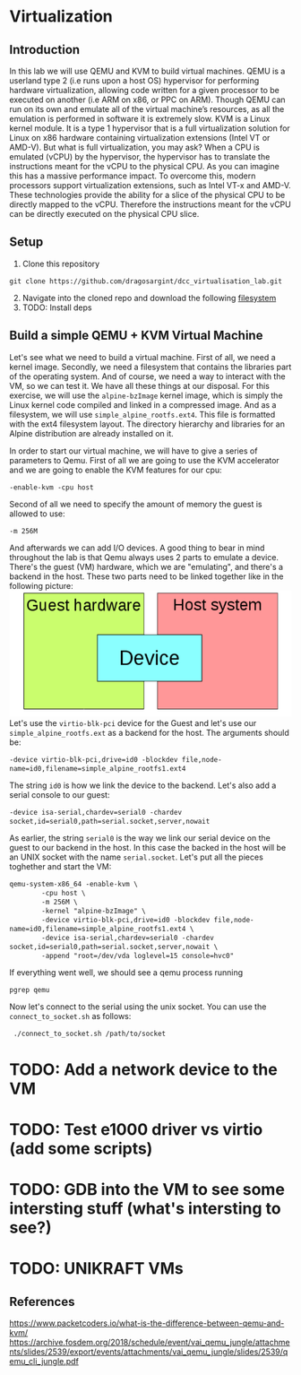 # Virtualization
## Introduction
In this lab we will use QEMU and KVM to build virtual machines.
QEMU is a userland type 2 (i.e runs upon a host OS) hypervisor for performing hardware virtualization, allowing code written for a given processor to be executed on another (i.e ARM on x86, or PPC on ARM).
Though QEMU can run on its own and emulate all of the virtual machine’s resources, as all the emulation is performed in software it is extremely slow.
KVM is a Linux kernel module.
It is a type 1 hypervisor that is a full virtualization solution for Linux on x86 hardware containing virtualization extensions (Intel VT or AMD-V).
But what is full virtualization, you may ask?
When a CPU is emulated (vCPU) by the hypervisor, the hypervisor has to translate the instructions meant for the vCPU to the physical CPU.
As you can imagine this has a massive performance impact.
To overcome this, modern processors support virtualization extensions, such as Intel VT-x and AMD-V.
These technologies provide the ability for a slice of the physical CPU to be directly mapped to the vCPU.
Therefore the instructions meant for the vCPU can be directly executed on the physical CPU slice.

## Setup
1. Clone this repository
```
git clone https://github.com/dragosargint/dcc_virtualisation_lab.git
```
2. Navigate into the cloned repo and download the following [filesystem](https://drive.google.com/file/d/1VcHDw1JEH-u3soOEJye1DxHCJgMbC-6c/view?usp=share_link)
3. TODO: Install deps

## Build a simple QEMU + KVM Virtual Machine
Let's see what we need to build a virtual machine.
First of all, we need a kernel image.
Secondly, we need a filesystem that contains the libraries part of the operating system.
And of course, we need a way to interact with the VM, so we can test it.
We have all these things at our disposal.
For this exercise, we will use the `alpine-bzImage` kernel image, which is simply the Linux kernel code compiled and linked in a compressed image.
And as a filesystem, we will use `simple_alpine_rootfs.ext4`.
This file is formatted with the ext4 filesystem layout.
The directory hierarchy and libraries for an Alpine distribution are already installed on it.

In order to start our virtual machine, we will have to give a series of parameters to Qemu.
First of all we are going to use the KVM accelerator and we are going to enable the KVM features for our cpu:
```
-enable-kvm -cpu host
```
Second of all we need to specify the amount of memory the guest is allowed to use:
```
-m 256M
```
And afterwards we can add I/O devices.
A good thing to bear in mind throughout the lab is that Qemu always uses 2 parts to emulate a device.
There's the guest (VM) hardware, which we are "emulating", and there's a backend in the host.
These two parts need to be linked together like in the following picture:
![qemu_two_parts](./images/qemu_two_parts.png)
Let's use the `virtio-blk-pci` device for the Guest and let's use our `simple_alpine_rootfs.ext` as a backend for the host.
The arguments should be:
```
-device virtio-blk-pci,drive=id0 -blockdev file,node-name=id0,filename=simple_alpine_rootfs1.ext4
```
The string `id0` is how we link the device to the backend.
Let's also add a serial console to our guest:
```
-device isa-serial,chardev=serial0 -chardev socket,id=serial0,path=serial.socket,server,nowait
```
As earlier, the string `serial0` is the way we link our serial device on the guest to our backend in the host.
In this case the backed in the host will be an UNIX socket with the name `serial.socket`.
Let's put all the pieces toghether and start the VM:
```
qemu-system-x86_64 -enable-kvm \
        -cpu host \
        -m 256M \
        -kernel "alpine-bzImage" \
        -device virtio-blk-pci,drive=id0 -blockdev file,node-name=id0,filename=simple_alpine_rootfs1.ext4 \
        -device isa-serial,chardev=serial0 -chardev socket,id=serial0,path=serial.socket,server,nowait \
        -append "root=/dev/vda loglevel=15 console=hvc0"
```
If everything went well, we should see a qemu process running
```
pgrep qemu
```
Now let's connect to the serial using the unix socket.
You can use the `connect_to_socket.sh` as follows:
```
 ./connect_to_socket.sh /path/to/socket
```

# TODO: Add a network device to the VM

# TODO: Test e1000 driver vs virtio (add some scripts)

# TODO: GDB into the VM to see some intersting stuff (what's intersting to see?)

# TODO: UNIKRAFT VMs


## References
https://www.packetcoders.io/what-is-the-difference-between-qemu-and-kvm/
https://archive.fosdem.org/2018/schedule/event/vai_qemu_jungle/attachments/slides/2539/export/events/attachments/vai_qemu_jungle/slides/2539/qemu_cli_jungle.pdf